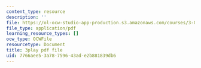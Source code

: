```yaml
---
content_type: resource
description: ''
file: https://ol-ocw-studio-app-production.s3.amazonaws.com/courses/3-091-introduction-to-solid-state-chemistry-fall-2018/7766aee53a78759643ade2b881839db6_2a59RuPBIko.pdf
file_type: application/pdf
learning_resource_types: []
ocw_type: OCWFile
resourcetype: Document
title: 3play pdf file
uid: 7766aee5-3a78-7596-43ad-e2b881839db6
---
```

